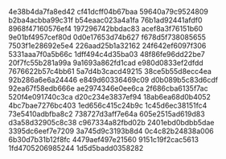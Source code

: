 4e38b4da7fa8ed42
cf41dcff04b67baa
59640a79c9524809
b2ba4acbba99c31f
b54eaac023a4a1fa
76b1ad92441afdf0
8968f47160576ef4
197296742bbdac83
acef8a3f76151b60
9e01bf4957cef80d
0d0e17653d74b627
f678d5f738085655
7503f1e28692e5e4
226aad25b1a32162
24f642ef6097f306
5331aaa7f0a5b66c
1dff494c4d35ba03
48f86fe96dd22be7
20f7fc55b281a99a
9a1693a862fd1cad
e980d0833ef2dfdd
7676622b57c4bb61
5a7d4b3cacd49215
38ce5b55d8ecc4ea
92b286a6e6a24446
e849d60336469c09
d0b089b5c83d6cdf
92ea67f58edb666e
ae2974346e0ee6ca
2f686cba6135f7ac
520f4e091740c3ca
d20c234e3837ef94
18ab6ea68d0b4052
4bc7bae7276bc403
1ed656c415c24b9c
1c45d6ec38151fc4
73e5410adbfba8c2
738727d3aff7e64a
605e2515ad619d83
d3a58d32905c8c38
c967334a82fbd02b
2401ebd0bdbb5dae
3395dc6eef7e7209
3a745d9c3193b8d4
0c4c82b24838a006
6b30d7b31b12f8fc
4479aef497e21560
9151c19f2cac5613
1fd4705206985244
1d5d5badd0358282
